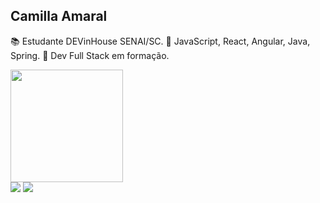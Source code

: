 ## Camilla Amaral

📚 Estudante DEVinHouse SENAI/SC.
🌱 JavaScript, React, Angular, Java, Spring.
🚀 Dev Full Stack em formação.

<div align="left">
  <a href="https://github.com/amaralcamilla">
  <img height="180em" src="https://github-readme-stats.vercel.app/api/top-langs/?username=amaralcamilla&layout=compact&langs_count=7&theme=graywhite"/>
</div>
  
<div align="left"> 
  <a href = "mailto:camillaamaral7@gmail.com"><img src="https://img.shields.io/badge/Gmail-D14836?style=for-the-badge&logo=gmail&logoColor=white" target="_blank"></a>
  <a href="https://www.linkedin.com/in/amaralcamilla" target="_blank"><img src="https://img.shields.io/badge/-LinkedIn-%230077B5?style=for-the-badge&logo=linkedin&logoColor=white" target="_blank"></a>  
</div>
